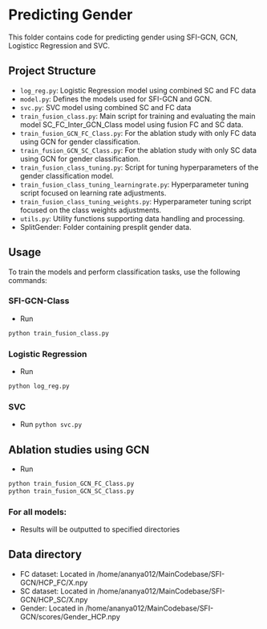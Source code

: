 # Predicting Gender

This folder contains code for predicting gender using SFI-GCN, GCN, Logisticc Regression and SVC.

## Project Structure

- `log_reg.py`: Logistic Regression model using combined SC and FC data
- `model.py`: Defines the models used for SFI-GCN and GCN.
- `svc.py`: SVC model using combined SC and FC data
- `train_fusion_class.py`: Main script for training and evaluating the main model SC_FC_Inter_GCN_Class model using fusion FC and SC data.
- `train_fusion_GCN_FC_Class.py`: For the ablation study with only FC data using GCN for gender classification.
- `train_fusion_GCN_SC_Class.py`: For the ablation study with only SC data using GCN for gender classification.
- `train_fusion_class_tuning.py`: Script for tuning hyperparameters of the gender classification model.
- `train_fusion_class_tuning_learningrate.py`: Hyperparameter tuning script focused on learning rate adjustments.
- `train_fusion_class_tuning_weights.py`: Hyperparameter tuning script focused on the class weights adjustments.
- `utils.py`: Utility functions supporting data handling and processing.
- SplitGender: Folder containing presplit gender data.

## Usage

To train the models and perform classification tasks, use the following commands:

### SFI-GCN-Class
- Run 
```bash 
python train_fusion_class.py
```

### Logistic Regression
- Run 
```bash 
python log_reg.py
```

### SVC
- Run `python svc.py`

## Ablation studies using GCN
- Run 
```bash 
python train_fusion_GCN_FC_Class.py
python train_fusion_GCN_SC_Class.py
```


### For all models:
- Results will be outputted to specified directories

## Data directory
- FC dataset: Located in /home/ananya012/MainCodebase/SFI-GCN/HCP_FC/X.npy
- SC dataset: Located in /home/ananya012/MainCodebase/SFI-GCN/HCP_SC/X.npy
- Gender: Located in /home/ananya012/MainCodebase/SFI-GCN/scores/Gender_HCP.npy